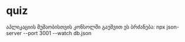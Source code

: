 # quiz

აპლიკაციის მუშაობისთვის კონსოლში გაუშვით ეს ბრძანება: npx json-server --port 3001 --watch db.json

